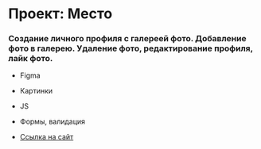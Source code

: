 # Проект: Место

### Создание личного профиля с галереей фото. Добавление фото в галерею. Удаление фото, редактирование профиля, лайк фото.

* Figma
* Картинки
* JS
* Формы, валидация

* [Ссылка на сайт](https://olga-feelsgood.github.io/mesto/)
